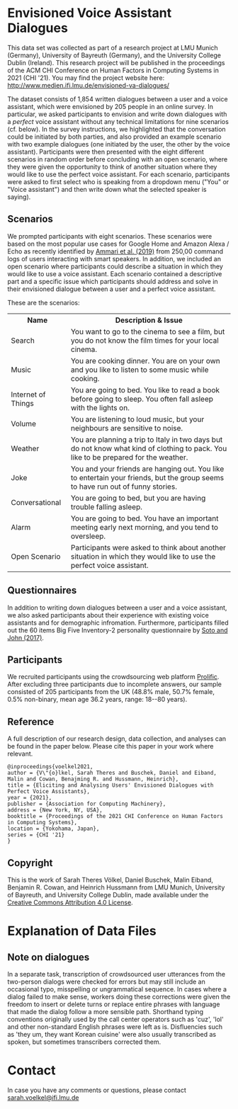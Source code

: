 # Envisioned Voice Assistant Dialogues

This data set was collected as part of a research project at LMU Munich (Germany), University of Bayreuth (Germany), and the University College Dublin (Ireland). This research project will be published in the proceedings of the ACM CHI Conference on Human Factors in Computing Systems in 2021 (CHI '21). You may find the project website here: http://www.medien.ifi.lmu.de/envisioned-va-dialogues/

The dataset consists of 1,854 written dialogues between a user and a voice assistant, which were envisioned by 205 people in an online survey. In particular, we asked participants to envision and write down dialogues with a *perfect* voice assistant without any technical limitations for nine scenarios (cf. below). In the survey instructions, we highlighted that the conversation could be initiated by both parties, and also provided an example scenario with two example dialogues (one initiated by the user, the other by the voice assistant). Participants were then presented with the eight different scenarios in random order before concluding with an open scenario, where they were given the opportunity to think of another situation where they would like to use the perfect voice assistant. For each scenario, participants were asked to first select who is speaking from a dropdown menu ("You" or "Voice assistant") and then write down what the selected speaker is saying).

## Scenarios
We prompted participants with eight scenarios. These scenarios were based on the most popular use cases for Google Home and Amazon Alexa / Echo as recently identified by <a href="https://dl.acm.org/doi/abs/10.1145/3311956">Ammari et al. (2019)</a> from 250,00 command logs of users interacting with smart speakers. In addition, we included an open scenario where participants could describe a situation in which they would like to use a voice assistant. Each scenario contained a descriptive part and a specific issue which participants should address and solve in their envisioned dialogue between a user and a perfect voice assistant.

These are the scenarios:
<table>
  <tr>
    <th>Name</th>
    <th>Description & Issue</th>
  </tr>
  <tr>
    <td>Search</td>
    <td>You want to go to the cinema to see a film, but you do not know the film times for your local cinema.</td>
  </tr>
  <tr>
    <td>Music</td>
    <td>You are cooking dinner. You are on your own and you like to listen to some music while cooking.</td>
  </tr>
  <tr>
    <td>Internet of Things</td>
    <td>You are going to bed. You like to read a book before going to sleep. You often fall asleep with the lights on.</td>
  </tr>
  <tr>
    <td>Volume</td>
    <td>You are listening to loud music, but your neighbours are sensitive to noise.</td>
  </tr>
  <tr>
    <td>Weather</td>
    <td>You are planning a trip to Italy in two days but do not know what kind of clothing to pack. You like to be prepared for the weather. </td>
  </tr>
  <tr>
    <td>Joke</td>
    <td>You and your friends are hanging out. You like to entertain your friends, but the group seems to have run out of funny stories.</td>
  </tr>
  <tr>
    <td>Conversational</td>
    <td>You are going to bed, but you are having trouble falling asleep.</td>
  </tr>
  <tr>
    <td>Alarm</td>
    <td>You are going to bed. You have an important meeting early next morning, and you tend to oversleep.</td>
  </tr>
  <tr>
    <td>Open Scenario</td>
    <td>Participants were asked to think about another situation in which they would like to use the perfect voice assistant.</td>
  </tr>
</table>

## Questionnaires
In addition to writing down dialogues between a user and a voice assistant, we also asked participants about their experience with existing voice assistants and for demographic infromation. Furthermore, participants filled out the 60 items Big Five Inventory-2 personality questionnaire by <a href="https://psycnet.apa.org/record/2016-17156-001">Soto and John (2017)</a>. 

## Participants
We recruited participants using the crowdsourcing web platform <a href="https://www.prolific.co">Prolific</a>. After excluding three participants due to incomplete answers, our sample consisted of 205 participants from the UK (48.8% male, 50.7% female, 0.5% non-binary, mean age 36.2 years, range: 18--80 years). 

## Reference
A full description of our research design, data collection, and analyses can be found in the paper below. Please cite this paper in your work where relevant. 

```
@inproceedings{voelkel2021,
author = {V\"{o}lkel, Sarah Theres and Buschek, Daniel and Eiband, Malin and Cowan, Benajming R. and Hussmann, Heinrich},
title = {Eliciting and Analysing Users' Envisioned Dialogues with Perfect Voice Assistants},
year = {2021},
publisher = {Association for Computing Machinery},
address = {New York, NY, USA},
booktitle = {Proceedings of the 2021 CHI Conference on Human Factors in Computing Systems},
location = {Yokohama, Japan},
series = {CHI '21}
}
```

## Copyright
This is the work of Sarah Theres Völkel, Daniel Buschek, Malin Eiband, Benjamin R. Cowan, and Heinrich Hussmann from LMU Munich, University of Bayreuth, and University College Dublin, made available under the <a href="https://creativecommons.org/licenses/by/4.0/">Creative Commons Attribution 4.0 License</a>. 


# Explanation of Data Files



## Note on dialogues
In a separate task, transcription of crowdsourced user utterances from the two-person dialogs were checked for errors but may still include an occasional typo, misspelling or ungrammatical sequence. In cases where a dialog failed to make sense, workers doing these corrections were given the freedom to insert or delete turns or replace entire phrases with language that made the dialog follow a more sensible path. Shorthand typing conventions originally used by the call center operators such as 'cuz', 'lol' and other non-standard English phrases were left as is. Disfluencies such as 'they um, they want Korean cuisine' were also usually transcribed as spoken, but sometimes transcribers corrected them.

# Contact
In case you have any comments or questions, please contact sarah.voelkel@ifi.lmu.de
